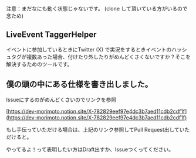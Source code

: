 注意：まだなにも動く状態じゃないです。
(clone して頂いている方がいるので念ため)

## LiveEvent TaggerHelper

イベントに参加しているときにTwitter (X) で実況をするときイベントのハッシュタグが複数あった場合、付けたり外したりがめんどくさくないですか？そこを解決するためのツールです。

## 僕の頭の中にある仕様を書き出しました。

Issueにするのがめんどくさいのでリンクを参照

[https://dev-morimoto.notion.site/X-782829eef97e4dc3b7aed11cdb2cdf1f](https://dev-morimoto.notion.site/X-782829eef97e4dc3b7aed11cdb2cdf1f)

もし手伝っていただける場合は、上記のリンク参照してPull Request出していただけると。

やってるよ！って表明したい方はDraft出すか、Issueつくってください。
